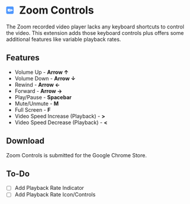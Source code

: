 # <img src = "src/icon.svg" style="width:20px;height:20px;margin-right:15px;">Zoom Controls 

The Zoom recorded video player lacks any keyboard shortcuts to control the video. This extension adds those keyboard controls plus offers some additional features like variable playback rates.

## Features
- Volume Up - **Arrow &#8593;**
- Volume Down - **Arrow &#8595;**
- Rewind - **Arrow &#8592;**
- Forward - **Arrow &#8594;**
- Play/Pause - **Spacebar  <svg height="10pt" viewBox="0 -161 514.42745 514" width="15pt" xmlns="http://www.w3.org/2000/svg"><path d="m482.277344 193.125h-450.125c-17.765625 0-32.152344-14.390625-32.152344-32.152344v-112.53125c0-26.636718 21.589844-48.226562 48.226562-48.226562 26.640626 0 48.230469 21.589844 48.230469 48.226562v48.226563h321.515625v-48.226563c0-26.636718 21.589844-48.226562 48.226563-48.226562s48.226562 21.589844 48.226562 48.226562v112.53125c0 17.761719-14.386719 32.152344-32.148437 32.152344zm0 0" fill="white"/></svg>**
- Mute/Unmute - **M**
- Full Screen - **F**
- Video Speed Increase (Playback) - **>**
- Video Speed Decrease (Playback) - **<**


## Download
Zoom Controls is submitted for the Google Chrome Store.

## To-Do
- [ ] Add Playback Rate Indicator
- [ ] Add Playback Rate Icon/Controls